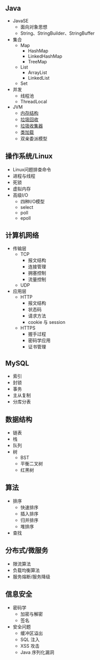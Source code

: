 ## Java

- JavaSE
  - 面向对象思想
  - String、StringBuilder、StringBuffer
- 集合
  - Map
    - HashMap
    - LinkedHashMap
    - TreeMap
  - List
    - ArrayList
    - LinkedList
  - Set
- 并发
  - 线程池
  - ThreadLocal
- JVM
  - [内存结构](https://github.com/cszxyang/notes/blob/master/Java/JVM.md#%E5%86%85%E5%AD%98%E7%BB%93%E6%9E%84)
  - [垃圾回收](https://github.com/cszxyang/notes/blob/master/Java/JVM.md#%E5%9E%83%E5%9C%BE%E5%9B%9E%E6%94%B6)
  - [垃圾收集器](https://github.com/cszxyang/notes/blob/master/Java/JVM.md#%E5%9E%83%E5%9C%BE%E6%94%B6%E9%9B%86%E5%99%A8)
  - [类加载](https://github.com/cszxyang/notes/blob/master/Java/JVM.md#%E7%B1%BB%E5%8A%A0%E8%BD%BD)
  - 双亲委派模型

## 操作系统/Linux

- Linux问题排查命令
- 进程与线程
- 死锁
- 虚拟内存
- 高级I/O
  - 四种I/O模型
  - select
  - poll
  - epoll

## 计算机网络

- 传输层
  - TCP
    - 报文结构
    - 连接管理
    - 拥塞控制
    - 流量控制
  - UDP
- 应用层
  - HTTP
    - 报文结构
    - 状态码
    - 请求方法
    - cookie 与 session
  - HTTPS
    - 握手过程
    - 密码学应用
    - 证书管理

## MySQL

- 索引
- 封锁
- 事务
- 主从复制
- 分库分表

## 数据结构

- 链表
- 栈
- 队列
- 树
  - BST
  - 平衡二叉树
  - 红黑树

## 算法

- 排序
  - 快速排序
  - 插入排序
  - 归并排序
  - 堆排序
- 查找

## 分布式/微服务

- 限流算法
- 负载均衡算法
- 服务熔断/服务降级

## 信息安全

- 密码学
  - 加密与解密
  - 签名
- 安全问题
  - 缓冲区溢出
  - SQL 注入
  - XSS 攻击
  - Java 序列化漏洞